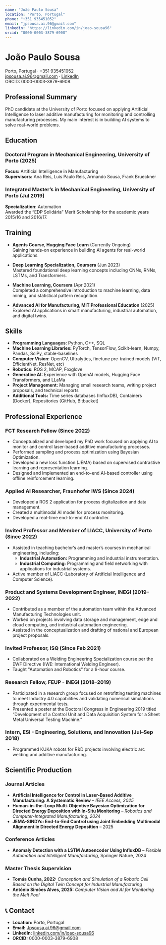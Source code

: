 ```yaml
---
name: "João Paulo Sousa"
location: "Porto, Portugal"
phone: "+351 935451052"
email: "jpsousa.ai.96@gmail.com"
linkedin: "https://linkedin.com/in/joao-sousa96"
orcid: "0000-0003-3879-6908"
---
```


# João Paulo Sousa

Porto, Portugal · +351 935451052  
jpsousa.ai.96@gmail.com · [LinkedIn](https://linkedin.com/in/joao-sousa96)  
ORCID: 0000-0003-3879-6908  

## Professional Summary

PhD candidate at the University of Porto focused on applying Artificial Intelligence to laser additive manufacturing for monitoring and controlling manufacturing processes. My main interest is in building AI systems to solve real-world problems.

## Education

### Doctoral Program in Mechanical Engineering, University of Porto (2025)  
**Focus:** Artificial Intelligence in Manufacturing  
**Supervisors:** Ana Reis, Luís Paulo Reis, Armando Sousa, Frank Brueckner  

### Integrated Master’s in Mechanical Engineering, University of Porto (Jul 2019)  
**Specialization:** Automation  
Awarded the “EDP Solidária” Merit Scholarship for the academic years 2015/16 and 2016/17.

## Training

- **Agents Course, Hugging Face Learn** (Currently Ongoing)  
  Gaining hands-on experience in building AI agents for real-world applications.

- **Deep Learning Specialization, Coursera** (Jun 2023)  
  Mastered foundational deep learning concepts including CNNs, RNNs, LSTMs, and Transformers.

- **Machine Learning, Coursera** (Apr 2021)  
  Completed a comprehensive introduction to machine learning, data mining, and statistical pattern recognition.

- **Advanced AI for Manufacturing, MIT Professional Education** (2025)  
  Explored AI applications in smart manufacturing, industrial automation, and digital twins.

## Skills

- **Programming Languages:** Python, C++, SQL  
- **Machine Learning Libraries:** PyTorch, TensorFlow, Scikit-learn, Numpy, Pandas, SciPy, stable-baselines  
- **Computer Vision:** OpenCV, Ultralytics, finetune pre-trained models (ViT, EfficientNet, ResNet, etc)  
- **Robotics:** ROS 2, MCAP, Foxglove  
- **Generative AI:** Experience with OpenAI models, Hugging Face Transformers, and LLaMa  
- **Project Management:** Managing small research teams, writing project proposals, and technical reports  
- **Additional Tools:** Time series databases (InfluxDB), Containers (Docker), Repositories (GitHub, Bitbucket)  

## Professional Experience

### FCT Research Fellow (Since 2022)
- Conceptualized and developed my PhD work focused on applying AI to monitor and control laser-based additive manufacturing processes.
- Performed sampling and process optimization using Bayesian Optimization.
- Developed a new loss function (JEMA) based on supervised contrastive learning and representation learning.
- Designed and implemented an end-to-end AI-based controller using offline reinforcement learning.

### Applied AI Researcher, Fraunhofer IWS (Since 2024)
- Developed a ROS 2 application for process digitalization and data management.
- Created a multimodal AI model for process monitoring.
- Developed a real-time end-to-end AI controller.

### Invited Professor and Member of LIACC, University of Porto (Since 2022)
- Assisted in teaching bachelor’s and master’s courses in mechanical engineering, including:
  - **Industrial Automation:** Programming and industrial instrumentation.
  - **Industrial Computing:** Programming and field networking with applications for industrial systems.
- Active member of LIACC (Laboratory of Artificial Intelligence and Computer Science).

### Product and Systems Development Engineer, INEGI (2019–2022)
- Contributed as a member of the automation team within the Advanced Manufacturing Technologies unit.
- Worked on projects involving data storage and management, edge and cloud computing, and industrial automation engineering.
- Assisted in the conceptualization and drafting of national and European project proposals.

### Invited Professor, ISQ (Since Feb 2021)
- Collaborated on a Welding Engineering Specialization course per the EWF Directive (IWE: International Welding Engineer).
- Taught "Automation and Robotics" for a 9-hour course.

### Research Fellow, FEUP - INEGI (2018–2019)
- Participated in a research group focused on retrofitting testing machines to meet Industry 4.0 capabilities and validating numerical simulations through experimental tests.
- Presented a poster at the Doctoral Congress in Engineering 2019 titled “Development of a Control Unit and Data Acquisition System for a Sheet Metal Universal Testing Machine.”

### Intern, ESI - Engineering, Solutions, and Innovation (Jul–Sep 2018)
- Programmed KUKA robots for R&D projects involving electric arc welding and additive manufacturing.

## Scientific Production

### Journal Articles
- **Artificial Intelligence for Control in Laser-Based Additive Manufacturing: A Systematic Review** – *IEEE Access, 2025*  
- **Human-in-the-Loop Multi-Objective Bayesian Optimization for Directed Energy Deposition with In-Situ Monitoring** – *Robotics and Computer-Integrated Manufacturing, 2024*  
- **JEMA-SINDYc: End-to-End Control using Joint Embedding Multimodal Alignment in Directed Energy Deposition** – 2025  

### Conference Articles
- **Anomaly Detection with a LSTM Autoencoder Using InfluxDB** – *Flexible Automation and Intelligent Manufacturing*, Springer Nature, 2024  

### Master Thesis Supervision
- **Tomás Cunha, 2022:** *Conception and Simulation of a Robotic Cell Based on the Digital Twin Concept for Industrial Manufacturing*  
- **António Simões Alves, 2025:** *Computer Vision and AI for Monitoring the Melt Pool*  

## 📞 Contact
- **Location:** Porto, Portugal  
- **Email:** Jpsousa.ai.96@gmail.com  
- **LinkedIn:** [linkedin.com/in/joao-sousa96](https://linkedin.com/in/joao-sousa96)  
- **ORCID:** 0000-0003-3879-6908

